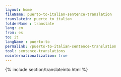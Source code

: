 ```yaml
---
layout: home
fileName: puerto-to-italian-sentence-translation
translatein: puerto_to_italian
folderName : translate
lang: en
from: es
to: it
langName : puerto-to
permalink: /puerto-to-italian-sentence-translation
tool: sentence-translations
nointernationalization: true
---
```

{% include section/translateinto.html %}
